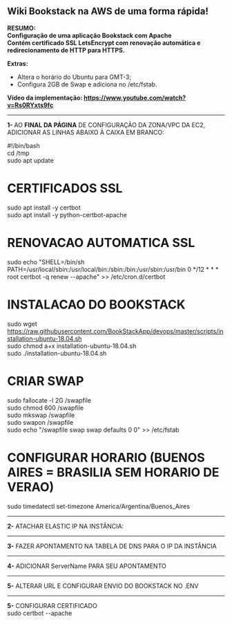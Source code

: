 <h2>Wiki Bookstack na AWS de uma forma rápida!</h2>

<b>RESUMO: <br>Configuração de uma aplicação Bookstack com Apache<br>
Contém certificado SSL LetsEncrypt com renovação automática e redirecionamento de HTTP para HTTPS.</b>

 <b>Extras:</b>
  - Altera o horário do Ubuntu para GMT-3;
  - Configura 2GB de Swap e adiciona no /etc/fstab.

<b>Vídeo da implementação: https://www.youtube.com/watch?v=Rs0RYxts9fc</b>

------------------------------------------------------------------------------

<b>1- </b>AO <b>FINAL DA PÁGINA</b> DE CONFIGURAÇÃO DA ZONA/VPC DA EC2, ADICIONAR AS LINHAS ABAIXO À CAIXA EM BRANCO:

#!/bin/bash<br>
cd /tmp<br>
sudo apt update<br>
# CERTIFICADOS SSL<br>
sudo apt install -y certbot<br>
sudo apt install -y python-certbot-apache<br>
# RENOVACAO AUTOMATICA SSL<br>
sudo echo "SHELL=/bin/sh
PATH=/usr/local/sbin:/usr/local/bin:/sbin:/bin:/usr/sbin:/usr/bin
0 */12 * * * root certbot -q renew --apache" >> /etc/cron.d/certbot<br>
# INSTALACAO DO BOOKSTACK<br>
sudo wget https://raw.githubusercontent.com/BookStackApp/devops/master/scripts/installation-ubuntu-18.04.sh<br>
sudo chmod a+x installation-ubuntu-18.04.sh<br>
sudo ./installation-ubuntu-18.04.sh<br>
# CRIAR SWAP<br>
sudo fallocate -l 2G /swapfile<br>
sudo chmod 600 /swapfile<br>
sudo mkswap /swapfile<br>
sudo swapon /swapfile<br>
sudo echo "/swapfile swap swap defaults 0 0" >> /etc/fstab<br>
# CONFIGURAR HORARIO (BUENOS AIRES = BRASILIA SEM HORARIO DE VERAO)<br>
sudo timedatectl set-timezone America/Argentina/Buenos_Aires<br>

------------------------------------------------------------------------------

<b>2-</b> ATACHAR ELASTIC IP NA INSTÂNCIA:

------------------------------------------------------------------------------

<b>3-</b> FAZER APONTAMENTO NA TABELA DE DNS PARA O IP DA INSTÂNCIA<br>

------------------------------------------------------------------------------

<b>4-</b> ADICIONAR ServerName PARA SEU APONTAMENTO<br>

------------------------------------------------------------------------------

<b>5-</b> ALTERAR URL E CONFIGURAR ENVIO DO BOOKSTACK NO .ENV</b><br>

------------------------------------------------------------------------------

<b>5-</b> CONFIGURAR CERTIFICADO</b><br>
sudo certbot --apache
